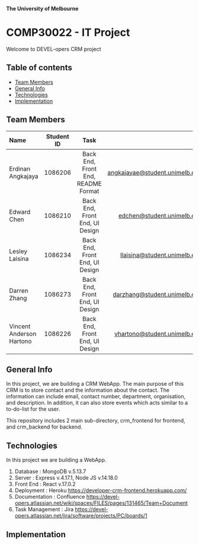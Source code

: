 **The University of Melbourne**
# COMP30022 - IT Project

Welcome to DEVEL-opers CRM project

## Table of contents
* [Team Members](#team-members)
* [General Info](#general-info)
* [Technologies](#technologies)
* [Implementation](#implementation)

## Team Members

| Name | Student ID | Task | Email |
| :---         |     :---:      |     :---:      |          ---: |
| Erdinan Angkajaya | 1086206 | Back End, Front End, README Format  | angkajayae@student.unimelb.edu.au |
| Edward Chen | 1086210 | Back End, Front End, UI Design  |  edchen@student.unimelb.edu.au |
| Lesley Laisina  | 1086234 | Back End, Front End, UI Design |  llaisina@student.unimelb.edu.au |
| Darren Zhang  | 1086273 | Back End, Front End, UI Design  | darzhang@student.unimelb.edu.au |
| Vincent Anderson Hartono | 1086226 | Back End, Front End, UI Design  | vhartono@student.unimelb.edu.au |

## General Info

In this project, we are building a CRM WebApp. The main purpose of this CRM is to store contact and the information about the contact. The information can 
include email, contact number, department, organisation, and description. In addition, it can also store events which acts similar to a to-do-list for the user.

This repository includes 2 main sub-directory, crm_frontend for frontend, and crm_backend for backend. 


## Technologies
In this project we are building a WebApp.

1. Database : MongoDB v.5.13.7
2. Server : Express v.4.17.1, Node JS v.14.18.0
3. Front End : React v.17.0.2
4. Deployment : Heroku
https://developer-crm-frontend.herokuapp.com/
5. Documentation : Confluence
https://devel-opers.atlassian.net/wiki/spaces/FILES/pages/131465/Team+Document
6. Task Management : Jira
https://devel-opers.atlassian.net/jira/software/projects/PC/boards/1


## Implementation